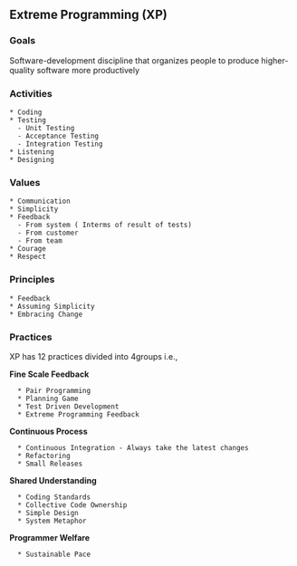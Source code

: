 ## Extreme Programming (XP)

### Goals
 Software-development discipline that organizes people to produce higher-quality software more productively

### Activities
```
* Coding
* Testing
  - Unit Testing
  - Acceptance Testing
  - Integration Testing
* Listening
* Designing
```

### Values
```
* Communication
* Simplicity
* Feedback
  - From system ( Interms of result of tests)
  - From customer
  - From team
* Courage
* Respect
```

### Principles
```
* Feedback
* Assuming Simplicity
* Embracing Change
```
### Practices
XP has 12 practices divided into 4groups i.e.,

**Fine Scale Feedback**
```
  * Pair Programming
  * Planning Game
  * Test Driven Development
  * Extreme Programming Feedback
```
**Continuous Process**
```
  * Continuous Integration - Always take the latest changes
  * Refactoring
  * Small Releases
```
**Shared Understanding**
```
  * Coding Standards
  * Collective Code Ownership
  * Simple Design
  * System Metaphor
```
**Programmer Welfare**
```
  * Sustainable Pace
```

